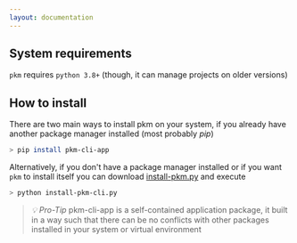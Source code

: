 ```yaml
---
layout: documentation
---
```


## System requirements

`pkm` requires `python 3.8+` (though, it can manage projects on older versions)

## How to install

There are two main ways to install pkm on your system, if you already have another package manager installed
(most probably <i>pip</i>)

```bash
> pip install pkm-cli-app
``` 

Alternatively, if you don't have a package manager installed or if you want `pkm` to install itself you can
download [install-pkm.py](/downloads/install-pkm-cli.py) and execute

```bash
> python install-pkm-cli.py
```

> <i>💡 Pro-Tip</i> pkm-cli-app is a self-contained application package, 
> it built in a way such that there can be no conflicts with other packages installed in
> your system or virtual environment  